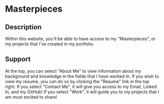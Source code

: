 # Masterpieces

## Description
Within this website, you'll be able to have access to my "Masterpieces", or my projects that I've created in my portfolio. 

## Support
At the top, you can select "About Me" to view information about my background and knowledge in the fields that I have worked in. 
If you wish to view my resume, you can do so by clicking the "Resume" link in the top right. 
If you select "Contact Me", it will give you access to my Email, Linked In, and my GitHub!
If you select "Work", it will guide you to my projects that I am most excited to share!





